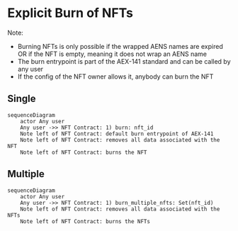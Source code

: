 # Explicit Burn of NFTs

Note:

- Burning NFTs is only possible if the wrapped AENS names are expired OR if the NFT is empty, meaning it does not wrap an AENS name
- The burn entrypoint is part of the AEX-141 standard and can be called by any user
- If the config of the NFT owner allows it, anybody can burn the NFT

## Single

```mermaid
sequenceDiagram
    actor Any user
    Any user ->> NFT Contract: 1) burn: nft_id
    Note left of NFT Contract: default burn entrypoint of AEX-141
    Note left of NFT Contract: removes all data associated with the NFT
    Note left of NFT Contract: burns the NFT
```

## Multiple

```mermaid
sequenceDiagram
    actor Any user
    Any user ->> NFT Contract: 1) burn_multiple_nfts: Set(nft_id)
    Note left of NFT Contract: removes all data associated with the NFTs
    Note left of NFT Contract: burns the NFTs
```
